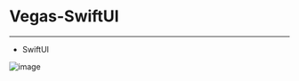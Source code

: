 # Vegas-SwiftUI
____
* SwiftUI

![image](https://github.com/maximsamus/Vegas-SwiftUI/blob/main/interface.gif)
